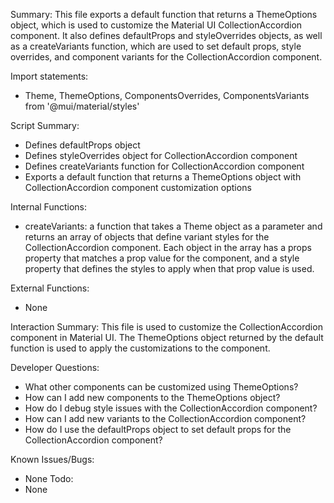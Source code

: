 Summary:
This file exports a default function that returns a ThemeOptions object, which is used to customize the Material UI CollectionAccordion component. It also defines defaultProps and styleOverrides objects, as well as a createVariants function, which are used to set default props, style overrides, and component variants for the CollectionAccordion component.

Import statements:
- Theme, ThemeOptions, ComponentsOverrides, ComponentsVariants from '@mui/material/styles'

Script Summary:
- Defines defaultProps object
- Defines styleOverrides object for CollectionAccordion component
- Defines createVariants function for CollectionAccordion component
- Exports a default function that returns a ThemeOptions object with CollectionAccordion component customization options

Internal Functions:
- createVariants: a function that takes a Theme object as a parameter and returns an array of objects that define variant styles for the CollectionAccordion component. Each object in the array has a props property that matches a prop value for the component, and a style property that defines the styles to apply when that prop value is used.

External Functions:
- None

Interaction Summary:
This file is used to customize the CollectionAccordion component in Material UI. The ThemeOptions object returned by the default function is used to apply the customizations to the component.

Developer Questions:
- What other components can be customized using ThemeOptions?
- How can I add new components to the ThemeOptions object?
- How do I debug style issues with the CollectionAccordion component?
- How can I add new variants to the CollectionAccordion component?
- How do I use the defaultProps object to set default props for the CollectionAccordion component?

Known Issues/Bugs:
- None
Todo:
- None